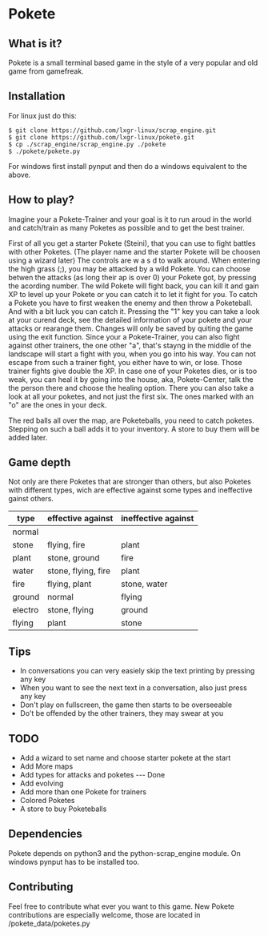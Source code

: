 # Pokete

## What is it?
Pokete is a small terminal based game in the style of a very popular and old game from gamefreak.

## Installation
For linux just do this:
```Shell
$ git clone https://github.com/lxgr-linux/scrap_engine.git
$ git clone https://github.com/lxgr-linux/pokete.git
$ cp ./scrap_engine/scrap_engine.py ./pokete
$ ./pokete/pokete.py
```
For windows first install pynput and then do a windows equivalent to the above.

## How to play?
Imagine your a Pokete-Trainer and your goal is it to run aroud in the world and catch/train as many Poketes as possible and to get the best trainer.

First of all you get a starter Pokete (Steini), that you can use to fight battles with other Poketes. (The player name and the starter Pokete will be choosen using a wizard later)
The controls are w a s d to walk around. When entering the high grass (;), you may be attacked by a wild Pokete. You can choose betwen the attacks (as long their ap is over 0) your Pokete got, by pressing the acording number. The wild Pokete will fight back, you can kill it and gain XP to level up your Pokete or you can catch it to let it fight for you. To catch a Pokete you have to first weaken the enemy and then throw a Poketeball. And with a bit luck you can catch it.
Pressing the "1" key you can take a look at your curend deck, see the detailed information of your pokete and your attacks or rearange them.
Changes will only be saved by quiting the game using the exit function.
Since your a Pokete-Trainer, you can also fight against other trainers, the one other "a", that's stayng in the middle of the landscape will start a fight with you, when you go into his way. You can not escape from such a trainer fight, you either have to win, or lose. Those trainer fights give double the XP.
In case one of your Poketes dies, or is too weak, you can heal it by going into the house, aka, Pokete-Center, talk the the person there and choose the healing option.
There you can also take a look at all your poketes, and not just the first six. The ones marked with an "o" are the ones in your deck.

The red balls all over the map, are Poketeballs, you need to catch poketes. Stepping on such a ball adds it to your inventory. A store to buy them will be added later.

## Game depth
Not only are there Poketes that are stronger than others, but also Poketes with different types, wich are effective against some types and ineffective gainst others.

type|effective against|ineffective against
---|---|---
normal| |
stone|flying, fire|plant
plant|stone, ground|fire
water|stone, flying, fire|plant
fire|flying, plant|stone, water
ground|normal|flying
electro|stone, flying|ground
flying|plant|stone

## Tips
- In conversations you can very easiely skip the text printing by pressing any key
- When you want to see the next text in a conversation, also just press any key
- Don't play on fullscreen, the game then starts to be overseeable
- Do't be offended by the other trainers, they may swear at you

## TODO
- Add a wizard to set name and choose starter pokete at the start
- Add More maps
- Add types for attacks and poketes --- Done
- Add evolving
- Add more than one Pokete for trainers
- Colored Poketes
- A store to buy Poketeballs

## Dependencies
Pokete depends on python3 and the python-scrap_engine module.
On windows pynput has to be installed too.

## Contributing
Feel free to contribute what ever you want to this game.
New Pokete contributions are especially welcome, those are located in /pokete_data/poketes.py
